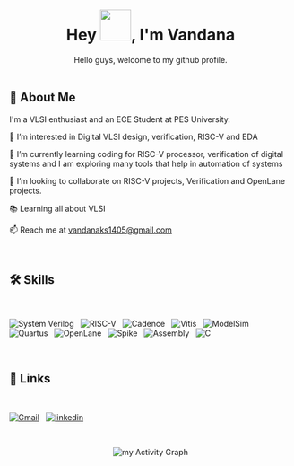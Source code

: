 <h1 align="center">Hey <img src="https://github.com/NoobMahbub/NoobMahbub/blob/main/Wave.gif" height="55px" width="55px">, I'm Vandana</h1>

<div align='center'>
Hello guys, welcome to my github profile.
</div>

<br/>

## 🚀 About Me

I'm a VLSI enthusiast and an ECE Student at PES University.

👀 I’m interested in Digital VLSI design, verification, RISC-V and EDA

🌱 I’m currently learning coding for RISC-V processor, verification of digital systems and I am exploring many tools that help in automation of systems

💞️ I’m looking to collaborate on RISC-V projects, Verification and OpenLane projects.

📚 Learning all about VLSI

📫 Reach me at vandanaks1405@gmail.com

<br />

## 🛠 Skills

<br/>

![System Verilog](https://img.shields.io/badge/System-Verliog-%2320232a.svg?style=for-the-badge)&nbsp;&nbsp;
![RISC-V](https://img.shields.io/badge/RISC-V-A020F0?style=for-the-badge)&nbsp;&nbsp;
![Cadence](	https://img.shields.io/badge/Cadence-4EA94B?style=for-the-badge)&nbsp;&nbsp;
![Vitis](https://img.shields.io/badge/Vitus-0000FF?style=for-the-badge)&nbsp;&nbsp;
![ModelSim](https://img.shields.io/badge/ModelSim-FFC0CB?style=for-the-badge)&nbsp;&nbsp;
![Quartus](https://img.shields.io/badge/Quartus-43853D?style=for-the-badge)&nbsp;&nbsp;
![OpenLane](https://img.shields.io/badge/OpenLane-F7DF1E?style=for-the-badge)&nbsp;&nbsp;
![Spike](	https://img.shields.io/badge/Spike-39457E?style=for-the-badge)&nbsp;&nbsp;
![Assembly](https://img.shields.io/badge/Assembly-F2334A?style=for-the-badge)&nbsp;&nbsp;
![C](https://img.shields.io/badge/c-%2300599C.svg?style=for-the-badge)&nbsp;&nbsp;


<br />

## 🔗 Links

<br/>

<!-- [![portfolio](https://img.shields.io/badge/my_portfolio-000?style=for-the-badge&logo=ko-fi&logoColor=white)](https://thecoderash.github.io/)&nbsp;&nbsp; -->
[![Gmail](https://img.shields.io/badge/Gmail-D14836?style=for-the-badge&logo=gmail&logoColor=white)](mailto:vandanaks1405@gmail.com)&nbsp;&nbsp;
[![linkedin](https://img.shields.io/badge/linkedin-0A66C2?style=for-the-badge&logo=linkedin&logoColor=white)](https://www.linkedin.com/in/vandana-k-s-885579231/)&nbsp;&nbsp;

<br />

<div align='center'>

![my Activity Graph](https://activity-graph.herokuapp.com/graph?username=ks-vandana&theme=react-dark&hide_border=true&area=true)

<br />
<!-- ![my's GitHub stats](https://github-readme-stats.vercel.app/api?username=thecoderash&show_icons=true&theme=github_dark) -->

</div>
